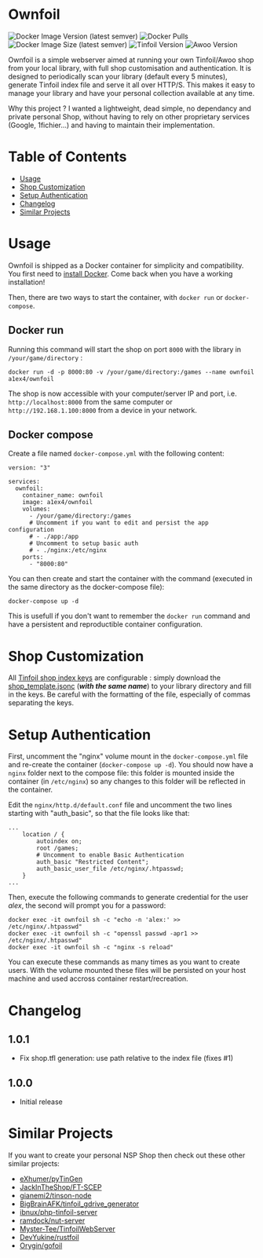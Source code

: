 # Ownfoil
![Docker Image Version (latest semver)](https://img.shields.io/docker/v/a1ex4/ownfoil?sort=semver)
![Docker Pulls](https://img.shields.io/docker/pulls/a1ex4/ownfoil)
![Docker Image Size (latest semver)](https://img.shields.io/docker/image-size/a1ex4/ownfoil)
![Tinfoil Version](https://img.shields.io/badge/Tinfoil-v12.00-green)
![Awoo Version](https://img.shields.io/badge/Awoo-v1.3.4-red)

Ownfoil is a simple webserver aimed at running your own Tinfoil/Awoo shop from your local library, with full shop customisation and authentication. It is designed to periodically scan your library (default every 5 minutes), generate Tinfoil index file and serve it all over HTTP/S. This makes it easy to manage your library and have your personal collection available at any time.

Why this project ? I wanted a lightweight, dead simple, no dependancy and private personal Shop, without having to rely on other proprietary services (Google, 1fichier...) and having to maintain their implementation.

# Table of Contents
- [Usage](#usage)
- [Shop Customization](#shop-customization)
- [Setup Authentication](#setup-authentication)
- [Changelog](#changelog)
- [Similar Projects](#similar-projects)

# Usage
Ownfoil is shipped as a Docker container for simplicity and compatibility. You first need to [install Docker](https://docs.docker.com/get-docker/). Come back when you have a working installation!

Then, there are two ways to start the container, with `docker run` or `docker-compose`.

## Docker run

Running this command will start the shop on port `8000` with the library in `/your/game/directory` :

    docker run -d -p 8000:80 -v /your/game/directory:/games --name ownfoil a1ex4/ownfoil

The shop is now accessible with your computer/server IP and port, i.e. `http://localhost:8000` from the same computer or `http://192.168.1.100:8000` from a device in your network.

## Docker compose
Create a file named `docker-compose.yml` with the following content:
```
version: "3"

services:
  ownfoil:
    container_name: ownfoil
    image: a1ex4/ownfoil
    volumes:
      - /your/game/directory:/games
      # Uncomment if you want to edit and persist the app configuration
      # - ./app:/app
      # Uncomment to setup basic auth
      # - ./nginx:/etc/nginx
    ports:
      - "8000:80"
```

You can then create and start the container with the command (executed in the same directory as the docker-compose file):

    docker-compose up -d

This is usefull if you don't want to remember the `docker run` command and have a persistent and reproductible container configuration.

# Shop Customization
All [Tinfoil shop index keys](https://blawar.github.io/tinfoil/custom_index/) are configurable : simply download the [shop_template.jsonc](./shop_template.jsonc) (__*with the same name*__) to your library directory and fill in the keys. Be careful with the formatting of the file, especially of commas separating the keys.

# Setup Authentication
First, uncomment the "nginx" volume mount in the `docker-compose.yml` file and re-create the container (`docker-compose up -d`). You should now have a `nginx` folder next to the compose file: this folder is mounted inside the container (in `/etc/nginx`) so any changes to this folder will be reflected in the container.

Edit the `nginx/http.d/default.conf` file and uncomment the two lines starting with "auth_basic", so that the file looks like that:
```
...
    location / {
        autoindex on;
        root /games;
        # Uncomment to enable Basic Authentication
        auth_basic "Restricted Content";
        auth_basic_user_file /etc/nginx/.htpasswd;
    }
...
```
 Then, execute the following commands to generate credential for the user *alex*, the second will prompt you for a password:

    docker exec -it ownfoil sh -c "echo -n 'alex:' >> /etc/nginx/.htpasswd"
    docker exec -it ownfoil sh -c "openssl passwd -apr1 >> /etc/nginx/.htpasswd"
    docker exec -it ownfoil sh -c "nginx -s reload"

You can execute these commands as many times as you want to create users. With the volume mounted these files will be persisted on your host machine and used accross container restart/recreation.

# Changelog

## 1.0.1
- Fix shop.tfl generation: use path relative to the index file (fixes #1)
## 1.0.0

- Initial release

# Similar Projects
If you want to create your personal NSP Shop then check out these other similar projects:
- [eXhumer/pyTinGen](https://github.com/eXhumer/pyTinGen)
- [JackInTheShop/FT-SCEP](https://github.com/JackInTheShop/FT-SCEP)
- [gianemi2/tinson-node](https://github.com/gianemi2/tinson-node)
- [BigBrainAFK/tinfoil_gdrive_generator](https://github.com/BigBrainAFK/tinfoil_gdrive_generator)
- [ibnux/php-tinfoil-server](https://github.com/ibnux/php-tinfoil-server)
- [ramdock/nut-server](https://github.com/ramdock/nut-server)
- [Myster-Tee/TinfoilWebServer](https://github.com/Myster-Tee/TinfoilWebServer)
- [DevYukine/rustfoil](https://github.com/DevYukine/rustfoil)
- [Orygin/gofoil](https://github.com/Orygin/gofoil)